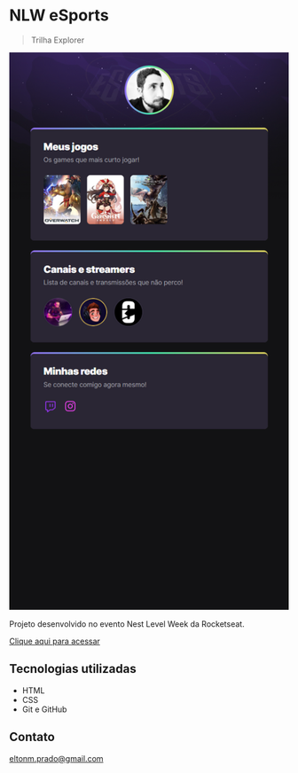 # NLW eSports

> Trilha Explorer

![preview](./github/preview_save.png)

Projeto desenvolvido no evento Nest Level Week da Rocketseat.

[ Clique aqui para acessar](https://github.com/EltonPrado/nlw_eSports)

## Tecnologias utilizadas

- HTML
- CSS
- Git e GitHub

## Contato

eltonm.prado@gmail.com
